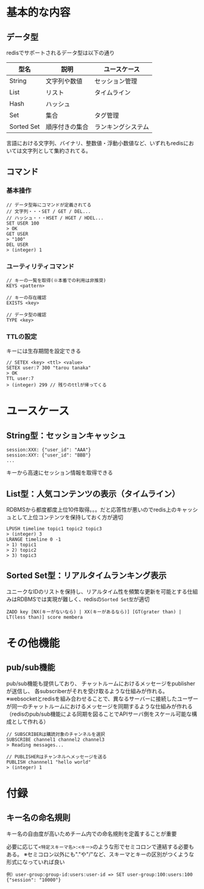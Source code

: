 # 基本的な内容

## データ型
redisでサポートされるデータ型は以下の通り

|型名|説明|ユースケース|
|---|---|---|
|String|文字列や数値|セッション管理|
|List|リスト|タイムライン|
|Hash|ハッシュ||
|Set|集合|タグ管理|
|Sorted Set|順序付きの集合|ランキングシステム|

言語における文字列、バイナリ、整数値・浮動小数値など、いずれもredisにおいては文字列として集約されてる。

## コマンド

### 基本操作
```
// データ型毎にコマンドが定義されてる
// 文字列・・・SET / GET / DEL...
// ハッシュ・・・HSET / HGET / HDEL...
SET USER 100
> OK
GET USER
> "100"
DEL USER
> (integer) 1
```

### ユーティリティコマンド
```
// キーの一覧を取得(※本番での利用は非推奨)
KEYS <pattern>

// キーの存在確認
EXISTS <key>

// データ型の確認
TYPE <key>
```

### TTLの設定
キーには生存期間を設定できる
```
// SETEX <key> <ttl> <value>
SETEX user:7 300 "tarou tanaka"
> OK
TTL user:7
> (integer) 299 // 残りのttlが帰ってくる
```

# ユースケース
## String型：セッションキャッシュ
```
session:XXX: {"user_id": "AAA"}
session:XXY: {"user_id": "BBB"}
...
```

キーから高速にセッション情報を取得できる

## List型：人気コンテンツの表示（タイムライン）
RDBMSから都度都度上位10件取得。。。だと応答性が悪いのでredis上のキャッシュとして上位コンテンツを保持しておく方が適切
```
LPUSH timeline topic1 topic2 topic3
> (integer) 3
LRANGE timeline 0 -1
> 1) topic1
> 2) topic2
> 3) topic3
```

## Sorted Set型：リアルタイムランキング表示
ユニークなIDのリストを保持し、リアルタイム性を頻繁な更新を可能とする仕組みはRDBMSでは実現が難しく、redisの`Sorted Set型`が適切

```
ZADD key [NX(キーがないなら) | XX(キーがあるなら)] [GT(grater than) | LT(less than)] score membera
```

# その他機能
## pub/sub機能
pub/sub機能も提供しており、
チャットルームにおけるメッセージをpublisherが送信し、
各subscriberがそれを受け取るような仕組みが作れる。
※websocketとredisを組み合わせることで、異なるサーバーに接続したユーザーが同一のチャットルームにおけるメッセージを同期するような仕組みが作れる（redisのpub/sub機能による同期を図ることでAPIサーバ側をスケール可能な構成として作れる）

```
// SUBSCRIBERは購読対象のチャンネルを選択
SUBSCRIBE channel1 channel2 channel3
> Reading messages...

// PUBLISHERはチャンネルへメッセージを送る
PUBLISH channnel1 "hello world"
> (integer) 1
```

# 付録
## キー名の命名規則
キー名の自由度が高いためチーム内での命名規則を定義することが重要

必要に応じて`<特定スキーマ名>:<キー>`のような形でセミコロンで連結する必要もある。
※セミコロン以外にも"."や"/"など、スキーマとキーの区別がつくような形式になっていれば良い

```
例）user-group:group-id:users:user-id => SET user-group:100:users:100 {"session": "10000"}
```
